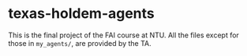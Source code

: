 # texas-holdem-agents

This is the final project of the FAI course at NTU. All the files except for those in `my_agents/`, are provided by the TA.